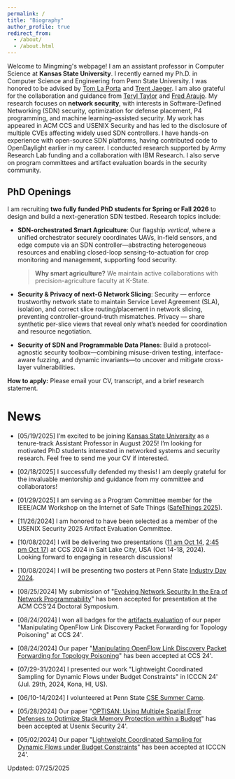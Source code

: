 ```yaml
---
permalink: /
title: "Biography"
author_profile: true
redirect_from: 
  - /about/
  - /about.html
---
```

Welcome to Mingming's webpage! I am an assistant professor in Computer Science at **Kansas State University**. I recently earned my Ph.D. in Computer Science and Engineering from Penn State University. I was honored to be advised by [Tom La Porta](https://www.cse.psu.edu/~tfl12/) and [Trent Jaeger](https://www.trentjaeger.com/). I am also grateful for the collaboration and guidance from [Teryl Taylor](https://research.ibm.com/people/teryl-taylor) and [Fred Araujo](https://research.ibm.com/people/frederico-araujo). My research focuses on **network security**, with interests in Software-Defined Networking (SDN) security, optimization for defense placement, P4 programming, and machine learning–assisted security. My work has appeared in ACM CCS and USENIX Security and has led to the disclosure of multiple CVEs affecting widely used SDN controllers. I have hands-on experience with open-source SDN platforms, having contributed code to OpenDaylight earlier in my career. I conducted research supported by Army Research Lab funding and a collaboration with IBM Research. I also serve on program committees and artifact evaluation boards in the security community.

## PhD Openings

I am recruiting **two fully funded PhD students for Spring or Fall 2026** to design and build a next-generation SDN testbed. Research topics include:

- **SDN-orchestrated Smart Agriculture**: Our flagship *vertical*, where a unified orchestrator securely coordinates UAVs, in-field sensors, and edge compute via an SDN controller—abstracting heterogeneous resources and enabling closed-loop sensing-to-actuation for crop monitoring and management, supporting food security.  
  > **Why smart agriculture?** We maintain active collaborations with precision-agriculture faculty at K-State.

- **Security & Privacy of next-G Network Slicing**: Security — enforce trustworthy network state to maintain Service Level Agreement (SLA), isolation, and correct slice routing/placement in network slicing, preventing controller–ground-truth mismatches. Privacy — share synthetic per-slice views that reveal only what’s needed for coordination and resource negotiation.



- **Security of SDN and Programmable Data Planes**: Build a protocol-agnostic security toolbox—combining misuse-driven testing, interface-aware fuzzing, and dynamic invariants—to uncover and mitigate cross-layer vulnerabilities.

**How to apply:** Please email your CV, transcript, and a brief research statement.


News
======
- [05/19/2025] I’m excited to be joining [Kansas State University](https://kcats.k-state.edu/) as a tenure-track Assistant Professor in August 2025! I’m looking for motivated PhD students interested in networked systems and security research. Feel free to send me your CV if interested.

- [02/18/2025] I successfully defended my thesis! I am deeply grateful for the invaluable mentorship and guidance from my committee and collaborators!

- [01/29/2025] I am serving as a Program Committee member for the IEEE/ACM Workshop on the Internet of Safe Things ([SafeThings 2025](https://safethings25.ieee-security.org)).

- [11/26/2024] I am honored to have been selected as a member of the USENIX Security 2025 Artifact Evaluation Committee.

- [10/08/2024] I will be delivering two presentations ([11 am Oct 14](https://www.sigsac.org/ccs/CCS2024/program/doctoral-symposium.html), [2:45 pm Oct 17](https://www.sigsac.org/ccs/CCS2024/program/schedule.html)) at CCS 2024 in Salt Lake City, USA (Oct 14-18, 2024). Looking forward to engaging in research discussions!

- [10/08/2024] I will be presenting two posters at Penn State [Industry Day 2024](https://insr.psu.edu/industry-day-2024/).

- [08/25/2024] My submission of "[Evolving Network Security In the Era of Network Programmability](https://doi.org/10.1145/3658644.3690859
)" has been accepted for presentation at the ACM CCS’24 Doctoral Symposium.

- [08/24/2024] I won all badges for the [artifacts evaluation](https://zenodo.org/records/13292328) of our paper "Manipulating OpenFlow Link Discovery Packet Forwarding for Topology Poisoning" at CCS 24'.

- [08/24/2024] Our paper "[Manipulating OpenFlow Link Discovery Packet Forwarding for Topology Poisoning](https://dl.acm.org/doi/10.1145/3658644.3690345)" has been accepted at CCS 24'.

- [07/29-31/2024] I presented our work "Lightweight Coordinated Sampling for Dynamic Flows under Budget Constraints" in ICCCN 24' (Jul. 29th, 2024, Kona, HI, US).

- [06/10-14/2024] I volunteered at Penn State [CSE Summer Camp](https://sites.psu.edu/csesummercamp2024/).

- [05/28/2024] Our paper "[OPTISAN: Using Multiple Spatial Error Defenses to Optimize Stack Memory Protection within a Budget](https://www.usenix.org/conference/usenixsecurity24/presentation/george)" has been accepted at Usenix Security 24'.

- [05/02/2024] Our paper "[Lightweight Coordinated Sampling for Dynamic Flows under Budget Constraints](https://ieeexplore.ieee.org/abstract/document/10637612)" has been accepted at ICCCN 24'.

Updated: 07/25/2025
